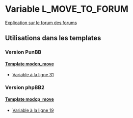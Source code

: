 # Variable L_MOVE_TO_FORUM
[Explication sur le forum des forums](http://forum.forumactif.com/t294113-listing-des-variables#L_MOVE_TO_FORUM)

## Utilisations dans les templates

### Version PunBB

#### [Template modcp_move](punbb/modcp_move.md)
* [Variable à la ligne 31](../punbb/modcp_move.tpl#L31)

### Version phpBB2

#### [Template modcp_move](subsilver/modcp_move.md)
* [Variable à la ligne 19](../subsilver/modcp_move.tpl#L19)
